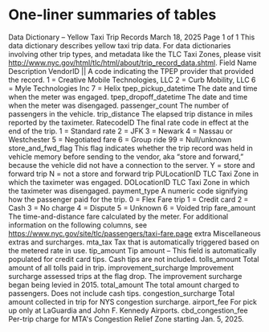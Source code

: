   # One-liner summaries of tables
  
Data Dictionary – Yellow Taxi Trip Records March 18, 2025 Page 1 of 1
This data dictionary describes yellow taxi trip data.
For data dictionaries involving other trip types, and metadata like the TLC Taxi Zones, please visit
http://www.nyc.gov/html/tlc/html/about/trip_record_data.shtml.
Field Name Description
VendorID || A code indicating the TPEP provider that provided the record.
1 = Creative Mobile Technologies, LLC
2 = Curb Mobility, LLC
6 = Myle Technologies Inc
7 = Helix
tpep_pickup_datetime The date and time when the meter was engaged.
tpep_dropoff_datetime The date and time when the meter was disengaged.
passenger_count The number of passengers in the vehicle.
trip_distance The elapsed trip distance in miles reported by the taximeter.
RatecodeID
The final rate code in effect at the end of the trip.
1 = Standard rate
2 = JFK
3 = Newark
4 = Nassau or Westchester
5 = Negotiated fare
6 = Group ride
99 = Null/unknown
store_and_fwd_flag
This flag indicates whether the trip record was held in vehicle memory before
sending to the vendor, aka “store and forward,” because the vehicle did not
have a connection to the server.
Y = store and forward trip
N = not a store and forward trip
PULocationID TLC Taxi Zone in which the taximeter was engaged.
DOLocationID TLC Taxi Zone in which the taximeter was disengaged.
payment_type
A numeric code signifying how the passenger paid for the trip.
0 = Flex Fare trip
1 = Credit card
2 = Cash
3 = No charge
4 = Dispute
5 = Unknown
6 = Voided trip
fare_amount
The time-and-distance fare calculated by the meter. For additional
information on the following columns, see
https://www.nyc.gov/site/tlc/passengers/taxi-fare.page
extra Miscellaneous extras and surcharges.
mta_tax Tax that is automatically triggered based on the metered rate in use.
tip_amount Tip amount – This field is automatically populated for credit card tips. Cash
tips are not included.
tolls_amount Total amount of all tolls paid in trip.
improvement_surcharge Improvement surcharge assessed trips at the flag drop. The improvement
surcharge began being levied in 2015.
total_amount The total amount charged to passengers. Does not include cash tips.
congestion_surcharge Total amount collected in trip for NYS congestion surcharge.
airport_fee For pick up only at LaGuardia and John F. Kennedy Airports.
cbd_congestion_fee Per-trip charge for MTA's Congestion Relief Zone starting Jan. 5, 2025.